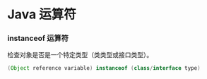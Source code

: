 # Java 运算符

### instanceof 运算符

检查对象是否是一个特定类型（类类型或接口类型）。

```java
(Object reference variable) instanceof (class/interface type)
```



